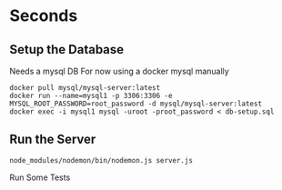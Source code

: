 # Seconds

## Setup the Database
Needs a mysql DB
For now using a docker mysql manually

```shell
docker pull mysql/mysql-server:latest
docker run --name=mysql1 -p 3306:3306 -e MYSQL_ROOT_PASSWORD=root_password -d mysql/mysql-server:latest
docker exec -i mysql1 mysql -uroot -proot_password < db-setup.sql
```

## Run the Server
```shell
node_modules/nodemon/bin/nodemon.js server.js
```

Run Some Tests